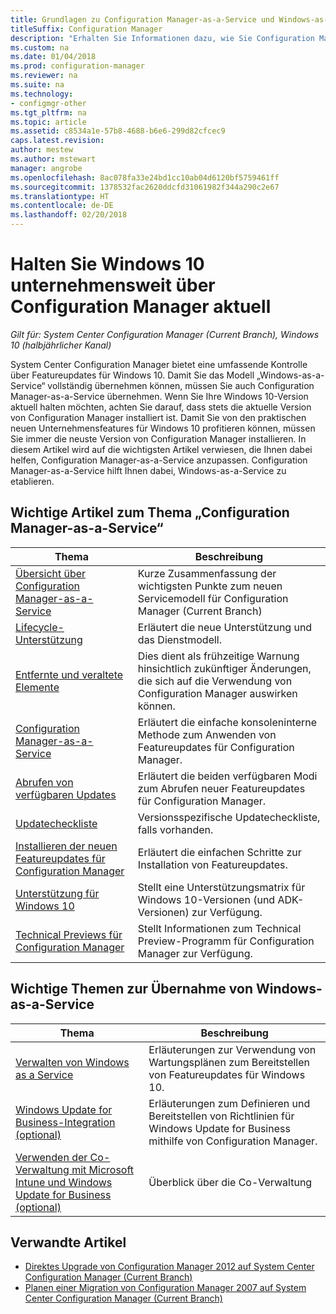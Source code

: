 ```yaml
---
title: Grundlagen zu Configuration Manager-as-a-Service und Windows-as-a-Service
titleSuffix: Configuration Manager
description: "Erhalten Sie Informationen dazu, wie Sie Configuration Manager-as-a-Service anpassen, sodass Windows-as-a-Service unterstützt wird."
ms.custom: na
ms.date: 01/04/2018
ms.prod: configuration-manager
ms.reviewer: na
ms.suite: na
ms.technology:
- configmgr-other
ms.tgt_pltfrm: na
ms.topic: article
ms.assetid: c8534a1e-57b8-4688-b6e6-299d82cfcec9
caps.latest.revision: 
author: mestew
ms.author: mstewart
manager: angrobe
ms.openlocfilehash: 8ac078fa33e24bd1cc10ab04d6120bf5759461ff
ms.sourcegitcommit: 1378532fac2620ddcfd31061982f344a290c2e67
ms.translationtype: HT
ms.contentlocale: de-DE
ms.lasthandoff: 02/20/2018
---
```

# <a name="keep-windows-10-up-to-date-in-the-enterprise-using-configuration-manager"></a>Halten Sie Windows 10 unternehmensweit über Configuration Manager aktuell

*Gilt für: System Center Configuration Manager (Current Branch), Windows 10 (halbjährlicher Kanal)*

System Center Configuration Manager bietet eine umfassende Kontrolle über Featureupdates für Windows 10. Damit Sie das Modell „Windows-as-a-Service“ vollständig übernehmen können, müssen Sie auch Configuration Manager-as-a-Service übernehmen. Wenn Sie Ihre Windows 10-Version aktuell halten möchten, achten Sie darauf, dass stets die aktuelle Version von Configuration Manager installiert ist. Damit Sie von den praktischen neuen Unternehmensfeatures für Windows 10 profitieren können, müssen Sie immer die neuste Version von Configuration Manager installieren. In diesem Artikel wird auf die wichtigsten Artikel verwiesen, die Ihnen dabei helfen, Configuration Manager-as-a-Service anzupassen. Configuration Manager-as-a-Service hilft Ihnen dabei, Windows-as-a-Service zu etablieren.

## <a name="key-topics-about-adopting-configuration-manager-as-a-service"></a>Wichtige Artikel zum Thema „Configuration Manager-as-a-Service“

| Thema        | Beschreibung          | 
| ------------- |-------------|
|[Übersicht über Configuration Manager-as-a-Service](/sccm/core/plan-design/changes/whats-new-incremental-versions)|Kurze Zusammenfassung der wichtigsten Punkte zum neuen Servicemodell für Configuration Manager (Current Branch)|
|[Lifecycle-Unterstützung](/sccm/core/servers/manage/current-branch-versions-supported)|Erläutert die neue Unterstützung und das Dienstmodell.|
|[Entfernte und veraltete Elemente](/sccm//core/plan-design/changes/deprecated/removed-and-deprecated)|Dies dient als frühzeitige Warnung hinsichtlich zukünftiger Änderungen, die sich auf die Verwendung von Configuration Manager auswirken können.|
|[Configuration Manager-as-a-Service](/sccm/core/servers/manage/updates)|Erläutert die einfache konsoleninterne Methode zum Anwenden von Featureupdates für Configuration Manager.|
|[Abrufen von verfügbaren Updates](/sccm/core/servers/manage/install-in-console-updates#get-available-updates)|Erläutert die beiden verfügbaren Modi zum Abrufen neuer Featureupdates für Configuration Manager.|
|[Updatecheckliste](/sccm/core/servers/manage/install-in-console-updates#bkmk_beforeinstall)|Versionsspezifische Updatecheckliste, falls vorhanden.| 
|[Installieren der neuen Featureupdates für Configuration Manager](/sccm/core/servers/manage/install-in-console-updates#bkmk_install)|Erläutert die einfachen Schritte zur Installation von Featureupdates.|
|[Unterstützung für Windows 10](/sccm/core/plan-design/configs/support-for-windows-10)|Stellt eine Unterstützungsmatrix für Windows 10-Versionen (und ADK-Versionen) zur Verfügung.|
|[Technical Previews für Configuration Manager](/sccm/core/get-started/technical-preview)|Stellt Informationen zum Technical Preview-Programm für Configuration Manager zur Verfügung.|


## <a name="key-topics-about-adopting-windows-as-a-service"></a>Wichtige Themen zur Übernahme von Windows-as-a-Service
| Thema        | Beschreibung          | 
| ------------- |-------------|
|[Verwalten von Windows as a Service](/sccm/osd/deploy-use/manage-windows-as-a-service)|Erläuterungen zur Verwendung von Wartungsplänen zum Bereitstellen von Featureupdates für Windows 10.|
|[Windows Update for Business-Integration (optional)](/sccm/sum/deploy-use/integrate-windows-update-for-business-windows-10)|Erläuterungen zum Definieren und Bereitstellen von Richtlinien für Windows Update for Business mithilfe von Configuration Manager.|
|[Verwenden der Co-Verwaltung mit Microsoft Intune und Windows Update for Business (optional)](/sccm/core/clients/manage/co-management-overview)|Überblick über die Co-Verwaltung| 


## <a name="related-articles"></a>Verwandte Artikel

- [Direktes Upgrade von Configuration Manager 2012 auf System Center Configuration Manager (Current Branch)](/sccm/core/servers/deploy/install/upgrade-to-configuration-manager)
- [Planen einer Migration von Configuration Manager 2007 auf System Center Configuration Manager (Current Branch)](/sccm/core/migration/planning-for-migration)